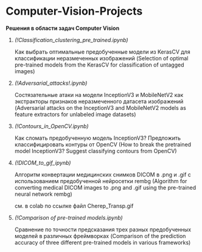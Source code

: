 # Computer-Vision-Projects
<b>Решения в области задач Computer Vision</b>

1. <i>(!Classification_clustering_pre_trained.ipynb)</i>
  
   Как выбрать оптимальные предобученные модели из KerasCV для классификации неразмеченных изображений
   (Selection of optimal pre-trained models from the KerasCV for classification of untagged images)

2. <i>(!Adversarial_attacks!.ipynb)</i>
  
   Состязательные атаки на модели InceptionV3 и MobileNetV2 как экстракторы признаков неразмеченного  датасета изображений
   (Adversarial attacks on the InceptionV3 and MobileNetV2 models as feature extractors for unlabeled image datasets)

3. <i>(!Сontours_in_OpenCV.ipynb)</i>
 
   Как сломать предобученную модель InceptionV3? Предложить классифицировать контуры от OpenCV
   (How to break the pretrained model InceptionV3? Suggest classifying contours from OpenCV)

4. <i>(!DICOM_to_gif_ipynb)</i>

   Алгоритм конвертации медицинских снимков DICOM в .png и .gif с использованием предобученной нейросетки rembg
   (Algorithm for converting medical DICOM images to .png and .gif using the pre-trained neural network rembg)

   см. в colab по ссылке файл Cherep_Transp.gif

5. <i>(!Comparison of pre-trained models.ipynb)</i>
  
   Сравнение по точности предсказания трех разных предобученных моделей в различных фреймворках
   (Comparison of the prediction accuracy of three different pre-trained models in various frameworks)  
